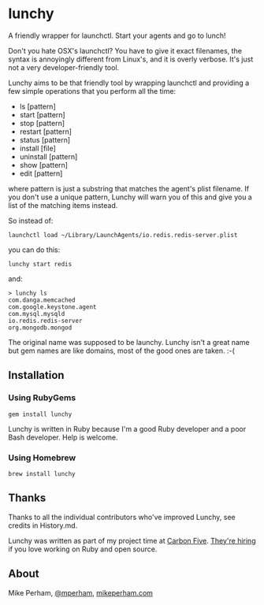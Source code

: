 # lunchy

A friendly wrapper for launchctl.  Start your agents and go to lunch!

Don't you hate OSX's launchctl?  You have to give it exact filenames, the syntax is annoyingly different from Linux's, and it is overly verbose.  It's just not a very developer-friendly tool.

Lunchy aims to be that friendly tool by wrapping launchctl and providing a few simple operations that you perform all the time:

 - ls [pattern]
 - start [pattern]
 - stop [pattern]
 - restart [pattern]
 - status [pattern]
 - install [file]
 - uninstall [pattern]
 - show [pattern]
 - edit [pattern]

where pattern is just a substring that matches the agent's plist filename.  If you don't use a unique pattern, Lunchy will warn you of this and give you a list of the matching items instead.

So instead of:

    launchctl load ~/Library/LaunchAgents/io.redis.redis-server.plist

you can do this:

    lunchy start redis

and:

    > lunchy ls
    com.danga.memcached
    com.google.keystone.agent
    com.mysql.mysqld
    io.redis.redis-server
    org.mongodb.mongod

The original name was supposed to be launchy.  Lunchy isn't a great name but gem names are like domains, most of the good ones are taken.  :-(


## Installation

### Using RubyGems

    gem install lunchy

Lunchy is written in Ruby because I'm a good Ruby developer and a poor Bash developer.  Help is welcome.

### Using Homebrew

    brew install lunchy

## Thanks

Thanks to all the individual contributors who've improved Lunchy, see credits in History.md.

Lunchy was written as part of my project time at [Carbon Five](http://carbonfive.com).  [They're hiring](http://www.carbonfive.com/careers/) if you love working on Ruby and open source.


## About

Mike Perham, [@mperham](http://twitter.com/mperham), [mikeperham.com](http://mikeperham.com/)
